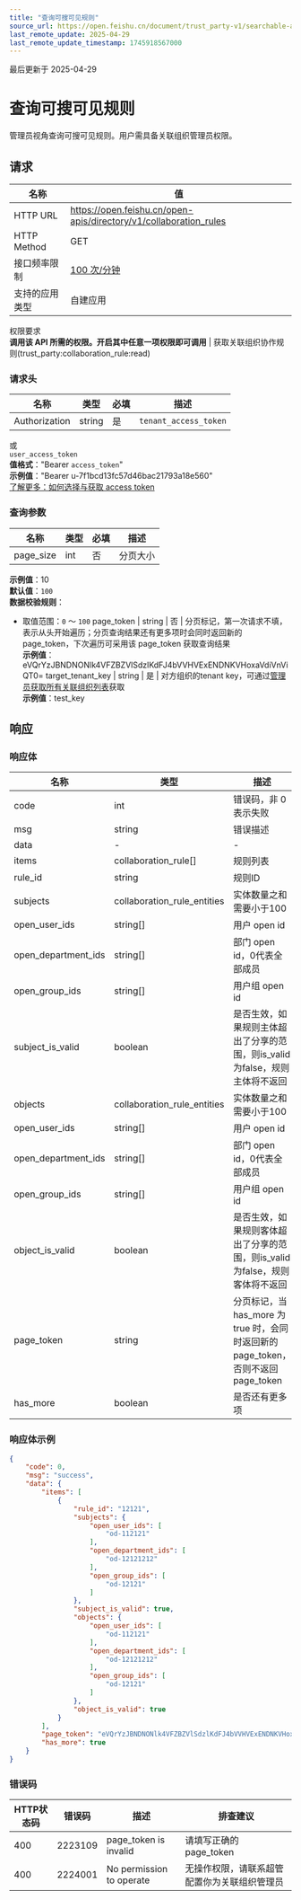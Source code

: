```yaml
---
title: "查询可搜可见规则"
source_url: https://open.feishu.cn/document/trust_party-v1/searchable-and-visible-rules/list
last_remote_update: 2025-04-29
last_remote_update_timestamp: 1745918567000
---
```

最后更新于 2025-04-29

# 查询可搜可见规则

管理员视角查询可搜可见规则。用户需具备关联组织管理员权限。

## 请求
名称 | 值
---|---
HTTP URL | https://open.feishu.cn/open-apis/directory/v1/collaboration_rules
HTTP Method | GET
接口频率限制 | [100 次/分钟](https://open.feishu.cn/document/ukTMukTMukTM/uUzN04SN3QjL1cDN)
支持的应用类型 | 自建应用
权限要求  
            **调用该 API 所需的权限。开启其中任意一项权限即可调用** | 获取关联组织协作规则(trust_party:collaboration_rule:read)

### 请求头

名称 | 类型 | 必填 | 描述
--- | --- | --- | ---
Authorization | string | 是 | `tenant_access_token`  
或  
`user_access_token`  
**值格式**："Bearer `access_token`"  
**示例值**："Bearer u-7f1bcd13fc57d46bac21793a18e560"  
[了解更多：如何选择与获取 access token](https://open.feishu.cn/document/uAjLw4CM/ugTN1YjL4UTN24CO1UjN/trouble-shooting/how-to-choose-which-type-of-token-to-use)

### 查询参数

名称 | 类型 | 必填 | 描述
--- | --- | --- | ---
page_size | int | 否 | 分页大小  
**示例值**：10  
**默认值**：`100`  
**数据校验规则**：  
- 取值范围：`0` ～ `100`
page_token | string | 否 | 分页标记，第一次请求不填，表示从头开始遍历；分页查询结果还有更多项时会同时返回新的 page_token，下次遍历可采用该 page_token 获取查询结果  
**示例值**：eVQrYzJBNDNONlk4VFZBZVlSdzlKdFJ4bVVHVExENDNKVHoxaVdiVnViQT0=
target_tenant_key | string | 是 | 对方组织的tenant key，可通过[管理员获取所有关联组织列表](https://open.feishu.cn/document/uAjLw4CM/ukTMukTMukTM/directory-v1/collaboration_tenant/list)获取  
**示例值**：test_key

## 响应

### 响应体

名称 | 类型 | 描述
--- | --- | ---
code | int | 错误码，非 0 表示失败
msg | string | 错误描述
data | \- | \-
items | collaboration_rule\[\] | 规则列表
rule_id | string | 规则ID
subjects | collaboration_rule_entities | 实体数量之和需要小于100
open_user_ids | string\[\] | 用户 open id
open_department_ids | string\[\] | 部门 open id，0代表全部成员
open_group_ids | string\[\] | 用户组 open id
subject_is_valid | boolean | 是否生效，如果规则主体超出了分享的范围，则is_valid为false，规则主体将不返回
objects | collaboration_rule_entities | 实体数量之和需要小于100
open_user_ids | string\[\] | 用户 open id
open_department_ids | string\[\] | 部门 open id，0代表全部成员
open_group_ids | string\[\] | 用户组 open id
object_is_valid | boolean | 是否生效，如果规则客体超出了分享的范围，则is_valid为false，规则客体将不返回
page_token | string | 分页标记，当 has_more 为 true 时，会同时返回新的 page_token，否则不返回 page_token
has_more | boolean | 是否还有更多项

### 响应体示例
```json
{
    "code": 0,
    "msg": "success",
    "data": {
        "items": [
            {
                "rule_id": "12121",
                "subjects": {
                    "open_user_ids": [
                        "od-112121"
                    ],
                    "open_department_ids": [
                        "od-12121212"
                    ],
                    "open_group_ids": [
                        "od-12121"
                    ]
                },
                "subject_is_valid": true,
                "objects": {
                    "open_user_ids": [
                        "od-112121"
                    ],
                    "open_department_ids": [
                        "od-12121212"
                    ],
                    "open_group_ids": [
                        "od-12121"
                    ]
                },
                "object_is_valid": true
            }
        ],
        "page_token": "eVQrYzJBNDNONlk4VFZBZVlSdzlKdFJ4bVVHVExENDNKVHoxaVdiVnViQT0=",
        "has_more": true
    }
}
```

### 错误码

HTTP状态码 | 错误码 | 描述 | 排查建议
--- | --- | --- | ---
400 | 2223109 | page_token is invalid | 请填写正确的page_token
400 | 2224001 | No permission to operate | 无操作权限，请联系超管配置你为关联组织管理员
